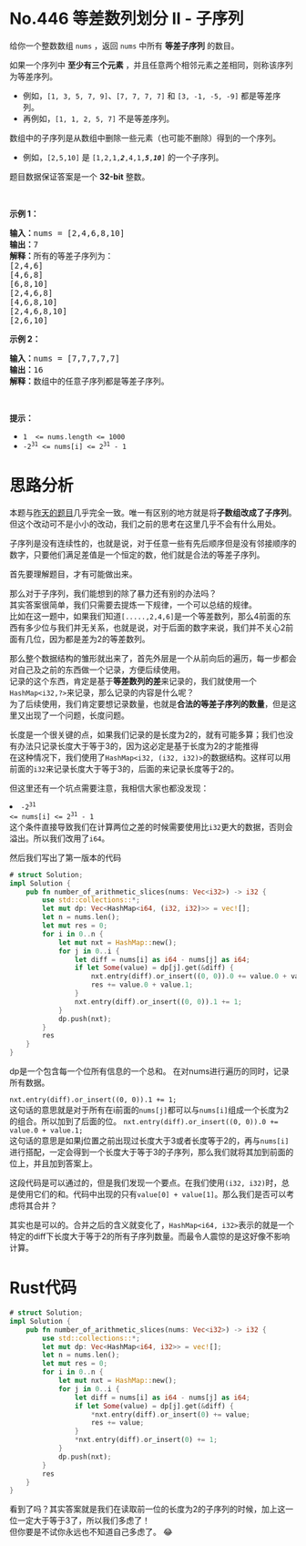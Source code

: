 # No.446 等差数列划分 II - 子序列
<p>给你一个整数数组 <code>nums</code> ，返回 <code>nums</code> 中所有 <strong>等差子序列</strong> 的数目。</p>

<p>如果一个序列中 <strong>至少有三个元素</strong> ，并且任意两个相邻元素之差相同，则称该序列为等差序列。</p>

<ul>
	<li>例如，<code>[1, 3, 5, 7, 9]</code>、<code>[7, 7, 7, 7]</code> 和 <code>[3, -1, -5, -9]</code> 都是等差序列。</li>
	<li>再例如，<code>[1, 1, 2, 5, 7]</code> 不是等差序列。</li>
</ul>

<p>数组中的子序列是从数组中删除一些元素（也可能不删除）得到的一个序列。</p>

<ul>
	<li>例如，<code>[2,5,10]</code> 是 <code>[1,2,1,<em><strong>2</strong></em>,4,1,<strong><em>5</em></strong>,<em><strong>10</strong></em>]</code> 的一个子序列。</li>
</ul>

<p>题目数据保证答案是一个 <strong>32-bit</strong> 整数。</p>

<p>&nbsp;</p>

<p><strong>示例 1：</strong></p>

<pre><strong>输入：</strong>nums = [2,4,6,8,10]
<strong>输出：</strong>7
<strong>解释：</strong>所有的等差子序列为：
[2,4,6]
[4,6,8]
[6,8,10]
[2,4,6,8]
[4,6,8,10]
[2,4,6,8,10]
[2,6,10]
</pre>

<p><strong>示例 2：</strong></p>

<pre><strong>输入：</strong>nums = [7,7,7,7,7]
<strong>输出：</strong>16
<strong>解释：</strong>数组中的任意子序列都是等差子序列。
</pre>

<p>&nbsp;</p>

<p><strong>提示：</strong></p>

<ul>
	<li><code>1&nbsp; &lt;= nums.length &lt;= 1000</code></li>
	<li><code>-2<sup>31</sup> &lt;= nums[i] &lt;= 2<sup>31</sup> - 1</code></li>
</ul>

# 思路分析
本题与[昨天的题目](./10%20-%20No.413%20等差数列划分.md)几乎完全一致。唯一有区别的地方就是将**子数组改成了子序列**。  
但这个改动可不是小小的改动，我们之前的思考在这里几乎不会有什么用处。  

子序列是没有连续性的，也就是说，对于任意一些有先后顺序但是没有邻接顺序的数字，只要他们满足差值是一个恒定的数，他们就是合法的等差子序列。

首先要理解题目，才有可能做出来。

那么对于子序列，我们能想到的除了暴力还有别的办法吗？  
其实答案很简单，我们只需要去提炼一下规律，一个可以总结的规律。  
比如在这一题中，如果我们知道`[.....,2,4,6]`是一个等差数列，那么4前面的东西有多少位与我们并无关系，也就是说，对于后面的数字来说，我们并不关心2前面有几位，因为都是差为2的等差数列。

那么整个数据结构的雏形就出来了，首先外层是一个从前向后的遍历，每一步都会对自己及之前的东西做一个记录，方便后续使用。  
记录的这个东西，肯定是基于**等差数列的差**来记录的，我们就使用一个`HashMap<i32,?>`来记录，那么记录的内容是什么呢？  
为了后续使用，我们肯定要想记录数量，也就是**合法的等差子序列的数量**，但是这里又出现了一个问题，长度问题。  

长度是一个很关键的点，如果我们记录的是长度为2的，就有可能多算；我们也没有办法只记录长度大于等于3的，因为这必定是基于长度为2的才能推得  
在这种情况下，我们使用了`HashMap<i32, (i32, i32)>`的数据结构。这样可以用前面的`i32`来记录长度大于等于3的，后面的来记录长度等于2的。

但这里还有一个坑点需要注意，我相信大家也都没发现：<li><code>-2<sup>31</sup> &lt;= nums[i] &lt;= 2<sup>31</sup> - 1</code></li>
这个条件直接导致我们在计算两位之差的时候需要使用比`i32`更大的数据，否则会溢出。所以我们改用了`i64`。

然后我们写出了第一版本的代码
```rust
# struct Solution;
impl Solution {
    pub fn number_of_arithmetic_slices(nums: Vec<i32>) -> i32 {
        use std::collections::*;
        let mut dp: Vec<HashMap<i64, (i32, i32)>> = vec![];
        let n = nums.len();
        let mut res = 0;
        for i in 0..n {
            let mut nxt = HashMap::new();
            for j in 0..i {
                let diff = nums[i] as i64 - nums[j] as i64;
                if let Some(value) = dp[j].get(&diff) {
                    nxt.entry(diff).or_insert((0, 0)).0 += value.0 + value.1;
                    res += value.0 + value.1;
                }
                nxt.entry(diff).or_insert((0, 0)).1 += 1;
            }
            dp.push(nxt);
        }
        res
    }
}
```
dp是一个包含每一个位所有信息的一个总和。
在对nums进行遍历的同时，记录所有数据。  

`nxt.entry(diff).or_insert((0, 0)).1 += 1;`  
这句话的意思就是对于所有在i前面的`nums[j]`都可以与`nums[i]`组成一个长度为2的组合。所以加到了后面的位。
`nxt.entry(diff).or_insert((0, 0)).0 += value.0 + value.1;`  
这句话的意思是如果j位置之前出现过长度大于3或者长度等于2的，再与`nums[i]`进行搭配，一定会得到一个长度大于等于3的子序列，那么我们就将其加到前面的位上，并且加到答案上。

这段代码是可以通过的，但是我们发现一个要点。在我们使用`(i32, i32)`时，总是使用它们的和。代码中出现的只有`value[0] + value[1]`。那么我们是否可以考虑将其合并？

其实也是可以的。合并之后的含义就变化了，`HashMap<i64, i32>`表示的就是一个特定的diff下长度大于等于2的所有子序列数量。而最令人震惊的是这好像不影响计算。
# Rust代码
```rust
# struct Solution;
impl Solution {
    pub fn number_of_arithmetic_slices(nums: Vec<i32>) -> i32 {
        use std::collections::*;
        let mut dp: Vec<HashMap<i64, i32>> = vec![];
        let n = nums.len();
        let mut res = 0;
        for i in 0..n {
            let mut nxt = HashMap::new();
            for j in 0..i {
                let diff = nums[i] as i64 - nums[j] as i64;
                if let Some(value) = dp[j].get(&diff) {
                    *nxt.entry(diff).or_insert(0) += value;
                    res += value;
                }
                *nxt.entry(diff).or_insert(0) += 1;
            }
            dp.push(nxt);
        }
        res
    }
}
```
看到了吗？其实答案就是我们在读取前一位的长度为2的子序列的时候，加上这一位一定大于等于3了，所以我们多虑了！  
但你要是不试你永远也不知道自己多虑了。 😂
